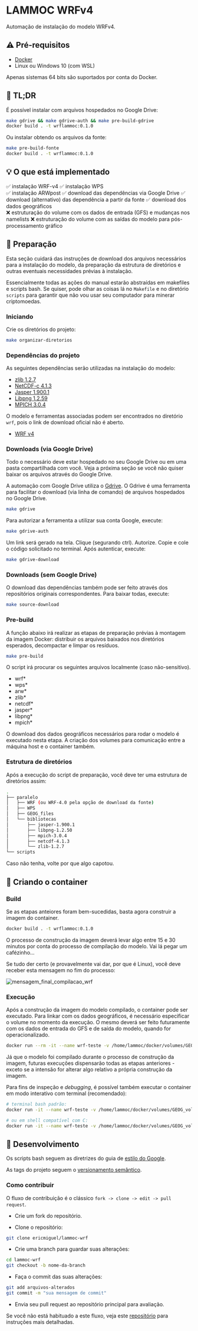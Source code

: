 # LAMMOC WRFv4

Automação de instalação do modelo WRFv4.

## :warning: Pré-requisitos

- [Docker](https://docs.docker.com/get-docker/)
- Linux ou Windows 10 (com WSL)

Apenas sistemas 64 bits são suportados por conta do Docker.

## :hot_face: TL;DR

É possível instalar com arquivos hospedados no Google Drive:

```bash
make gdrive && make gdrive-auth && make pre-build-gdrive
docker build . -t wrflammoc:0.1.0
```

Ou instalar obtendo os arquivos da fonte:

```bash
make pre-build-fonte
docker build . -t wrflammoc:0.1.0
```

## :bulb: O que está implementado

:white_check_mark: instalação WRF-v4
:white_check_mark: instalação WPS  
:white_check_mark: instalação ARWpost
:white_check_mark: download das dependências via Google Drive
:white_check_mark: download (alternativo) das dependência a partir da fonte
:white_check_mark: download dos dados geográficos  
:x: estruturação do volume com os dados de entrada (GFS) e mudanças nos namelists
:x: estruturação do volume com as saídas do modelo para pós-processamento gráfico

## :wrench: Preparação

Esta seção cuidará das instruções de download dos arquivos necessários para a instalação do modelo, da preparação da estrutura de diretórios e outras eventuais necessidades prévias à instalação.

Essencialmente todas as ações do manual estarão abstraídas em makefiles e scripts bash. Se quiser, pode olhar as coisas lá no `Makefile` e no diretório `scripts` para garantir que não vou usar seu computador para minerar criptomoedas.

### Iniciando

Crie os diretórios do projeto:

```bash
make organizar-diretorios
```

### Dependências do projeto

As seguintes dependências serão utilizadas na instalação do modelo:

- [zlib 1.2.7](https://github.com/madler/zlib/releases/tag/v1.2.7)
- [NetCDF-c 4.1.3](https://github.com/Unidata/netcdf-c/releases/tag/netcdf-4.1.3)
- [Jasper 1.900.1](https://github.com/jasper-software/jasper/releases/tag/version-1.900.1)
- [Libpng 1.2.59](https://github.com/glennrp/libpng/releases/tag/v1.2.59)
- [MPICH 3.0.4](https://www.mpich.org/static/downloads/3.0.4/mpich-3.0.4.tar.gz)

O modelo e ferramentas associadas podem ser encontrados no diretório `wrf`, pois o link de download oficial não é aberto.

- [WRF v4](https://github.com/wrf-model/WRF/releases/tag/v4.0)

### Downloads (via Google Drive)

Todo o necessário deve estar hospedado no seu Google Drive ou em uma pasta compartilhada com você. Veja a próxima seção se você não quiser baixar os arquivos através do Google Drive.

A automação com Google Drive utiliza o [Gdrive](https://github.com/prasmussen/gdrive). O Gdrive é uma ferramenta para facilitar o download (via linha de comando) de arquivos hospedados no Google Drive.

```bash
make gdrive
```

Para autorizar a ferramenta a utilizar sua conta Google, execute:

```bash
make gdrive-auth
```

Um link será gerado na tela. Clique (segurando ctrl). Autorize. Copie e cole o código solicitado no terminal. Após autenticar, execute:

```bash
make gdrive-download
```

### Downloads (sem Google Drive)

O download das dependências também pode ser feito através dos repositórios originais correspondentes. Para baixar todas, execute:

```bash
make source-download
```

### Pre-build

A função abaixo irá realizar as etapas de preparação prévias à montagem da imagem Docker: distribuir os arquivos baixados nos diretórios esperados, decompactar e limpar os resíduos.

```bash
make pre-build
```

O script irá procurar os seguintes arquivos localmente (caso não-sensitivo).

- wrf\*
- wps\*
- arw\*
- zlib\*
- netcdf\*
- jasper\*
- libpng\*
- mpich\*

O download dos dados geográficos necessários para rodar o modelo é executado nesta etapa. A criação dos volumes para comunicação entre a máquina host e o container também.

### Estrutura de diretórios

Após a execução do script de preparação, você deve ter uma estrutura de diretórios assim:

```bash
.
├── paralelo
│   ├── WRF (ou WRF-4.0 pela opção de download da fonte)
│   ├── WPS
│   ├── GEOG_files
│   └── bibliotecas
│       ├── jasper-1.900.1
│       ├── libpng-1.2.50
│       ├── mpich-3.0.4
│       ├── netcdf-4.1.3
│       └── zlib-1.2.7
└── scripts
```

Caso não tenha, volte por que algo capotou.

## :whale: Criando o container

### Build

Se as etapas anteiores foram bem-sucedidas, basta agora construir a imagem do container.

```bash
docker build . -t wrflammoc:0.1.0
```

O processo de construção da imagem deverá levar algo entre 15 e 30 minutos por conta do processo de compilação do modelo. Vai lá pegar um cafézinho...

Se tudo der certo (e provavelmente vai dar, por que é Linux), você deve receber esta mensagem no fim do processo:

![mensagem_final_compilacao_wrf](https://user-images.githubusercontent.com/12076399/126083031-2ef3a98e-b6ce-4ebc-8cd8-f0c6474e6d74.png)

### Execução

Após a construção da imagem do modelo compilado, o container pode ser executado. Para linkar com os dados geográficos, é necessário especificar o volume no momento da execução. O mesmo deverá ser feito futuramente com os dados de entrada do GFS e de saída do modelo, quando for operacionalizado.

```bash
docker run --rm -it --name wrf-teste -v /home/lammoc/docker/volumes/GEOG_volume:/paralelo wrflammoc:0.1.0
```

Já que o modelo foi compilado durante o processo de construção da imagem, futuras execuções dispensarão todas as etapas anteriores - exceto se a intensão for alterar algo relativo a própria construção da imagem.

Para fins de inspeção e _debugging_, é possível também executar o container em modo interativo com terminal (recomendado):

```bash
# terminal bash padrão:
docker run -it --name wrf-teste -v /home/lammoc/docker/volumes/GEOG_volume:/paralelo wrflammoc:0.1.0 bash

# ou em shell compatível com C:
docker run -it --name wrf-teste -v /home/lammoc/docker/volumes/GEOG_volume:/paralelo wrflammoc:0.1.0 csh
```

## :construction_worker: Desenvolvimento

Os scripts bash seguem as diretrizes do guia de [estilo do Google](https://google.github.io/styleguide/shellguide.html).

As tags do projeto seguem o [versionamento semântico](https://semver.org/lang/pt-BR/).

### Como contribuir

O fluxo de contribuição é o clássico `fork -> clone -> edit -> pull request`.

- Crie um fork do repositório.

- Clone o repositório:

```bash
git clone ericmiguel/lammoc-wrf
```

- Crie uma branch para guardar suas alterações:

```bash
cd lammoc-wrf
git checkout -b nome-da-branch
```

- Faça o commit das suas alterações:

```bash
git add arquivos-alterados
git commit -m "sua mensagem de commit"
```

- Envia seu pull request ao repositório principal para avaliação.

Se você não está habituado a este fluxo, veja este [repositório](https://github.com/firstcontributions/first-contributions) para instruções mais detalhadas.
